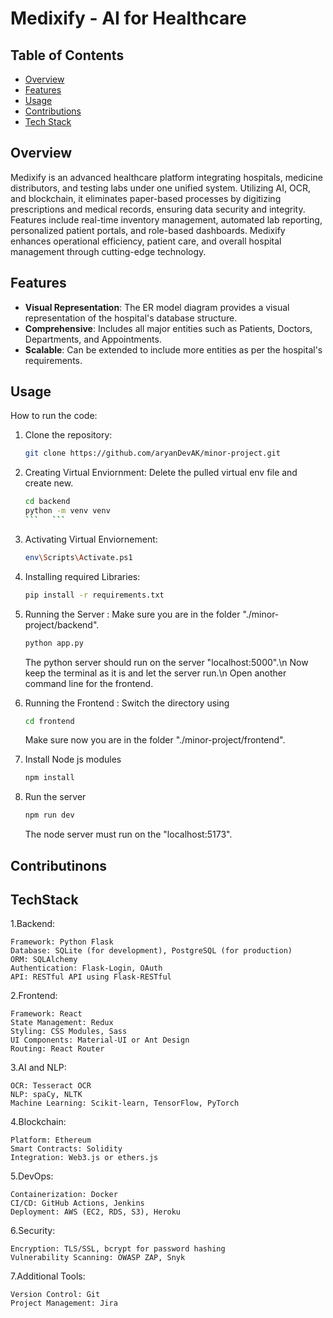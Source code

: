 # Medixify - AI for Healthcare

## Table of Contents

- [Overview](#overview)
- [Features](#features)
- [Usage](#usage)
- [Contributions](#contributions)
- [Tech Stack](#TechStack)

## Overview

Medixify is an advanced healthcare platform integrating hospitals, medicine distributors, and testing labs under one unified system. Utilizing AI, OCR, and blockchain, it eliminates paper-based processes by digitizing prescriptions and medical records, ensuring data security and integrity. Features include real-time inventory management, automated lab reporting, personalized patient portals, and role-based dashboards. Medixify enhances operational efficiency, patient care, and overall hospital management through cutting-edge technology.

## Features

- **Visual Representation**: The ER model diagram provides a visual representation of the hospital's database structure.
- **Comprehensive**: Includes all major entities such as Patients, Doctors, Departments, and Appointments.
- **Scalable**: Can be extended to include more entities as per the hospital's requirements.

## Usage

How to run the code:

1. Clone the repository:

   ```bash
   git clone https://github.com/aryanDevAK/minor-project.git
   ```
2. Creating Virtual Enviornment:
   Delete the pulled virtual env file and create new.
   ````bash
   cd backend
   python -m venv venv
   ```   ```
4. Activating Virtual Enviornement:
   ```bash
   env\Scripts\Activate.ps1
   ```
5. Installing required Libraries:
   ```bash
   pip install -r requirements.txt
   ```
6. Running the Server :
   Make sure you are in the folder "./minor-project/backend".
   ```bash
   python app.py
   ```
   The python server should run on the server "localhost:5000".\n
   Now keep the terminal as it is and let the server run.\n
   Open another command line for the frontend.
   
8. Running the Frontend :
   Switch the directory using
   ```bash
   cd frontend
   ```
   Make sure now you are in the folder "./minor-project/frontend".
9. Install Node js modules
   ```bash
   npm install
   ```
10. Run the server
    ```bash
    npm run dev
    ```
    The node server must run on the "localhost:5173".

## Contributinons

## TechStack
   1.Backend:
   ```
Framework: Python Flask
Database: SQLite (for development), PostgreSQL (for production)
ORM: SQLAlchemy
Authentication: Flask-Login, OAuth
API: RESTful API using Flask-RESTful
```
   2.Frontend:
   ```
Framework: React
State Management: Redux
Styling: CSS Modules, Sass
UI Components: Material-UI or Ant Design
Routing: React Router
```
   3.AI and NLP:
   ```
OCR: Tesseract OCR
NLP: spaCy, NLTK
Machine Learning: Scikit-learn, TensorFlow, PyTorch
```
   4.Blockchain:
   ```
Platform: Ethereum
Smart Contracts: Solidity
Integration: Web3.js or ethers.js
```
   5.DevOps:
   ```
Containerization: Docker
CI/CD: GitHub Actions, Jenkins
Deployment: AWS (EC2, RDS, S3), Heroku
```
   6.Security:
   ```
Encryption: TLS/SSL, bcrypt for password hashing
Vulnerability Scanning: OWASP ZAP, Snyk
```
   7.Additional Tools:
   ```
Version Control: Git
Project Management: Jira
```
